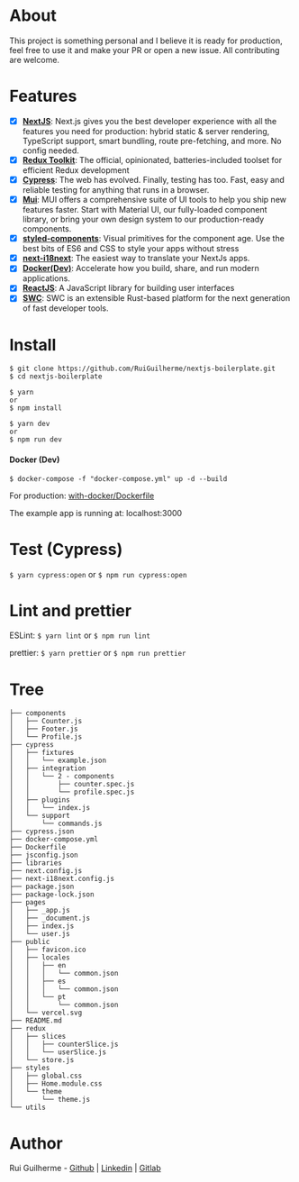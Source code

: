 # About
This project is something personal and I believe it is ready for production, feel free to use it and make your PR or open a new issue. All contributing are welcome.

# Features
- [x] [**NextJS**](https://nextjs.org/): Next.js gives you the best developer experience with all the features you need for production: hybrid static & server rendering, TypeScript support, smart bundling, route pre-fetching, and more. No config needed.
- [X] [**Redux Toolkit**](https://redux-toolkit.js.org/): The official, opinionated, batteries-included toolset for efficient Redux development
- [X] [**Cypress**](https://www.cypress.io/): The web has evolved. Finally, testing has too. Fast, easy and reliable testing for anything that runs in a browser.
- [X] [**Mui**](https://mui.com/): MUI offers a comprehensive suite of UI tools to help you ship new features faster. Start with Material UI, our fully-loaded component library, or bring your own design system to our production-ready components.
- [X] [**styled-components**](https://styled-components.com/): Visual primitives for the component age.
Use the best bits of ES6 and CSS to style your apps without stress
- [X] [**next-i18next**](https://github.com/isaachinman/next-i18next): The easiest way to translate your NextJs apps. 
- [X] [**Docker(Dev)**](https://www.docker.com/): Accelerate how you build, share, and run modern applications.
- [X] [**ReactJS**](https://reactjs.org/): A JavaScript library for building user interfaces
- [X] [**SWC**](https://swc.rs/): SWC is an extensible Rust-based platform for the next generation of fast developer tools.

# Install
```
$ git clone https://github.com/RuiGuilherme/nextjs-boilerplate.git
$ cd nextjs-boilerplate

$ yarn 
or
$ npm install

$ yarn dev
or
$ npm run dev
```

#### Docker (Dev)
`$ docker-compose -f "docker-compose.yml" up -d --build`

For production: [with-docker/Dockerfile](https://github.com/vercel/next.js/blob/canary/examples/with-docker/Dockerfile)

The example app is running at: localhost:3000

# Test (Cypress)
`$ yarn cypress:open` or `$ npm run cypress:open`

# Lint and prettier
ESLint: `$ yarn lint` or `$ npm run lint`

prettier: `$ yarn prettier` or `$ npm run prettier`

# Tree
```
├── components
│   ├── Counter.js
│   ├── Footer.js
│   └── Profile.js
├── cypress
│   ├── fixtures
│   │   └── example.json
│   ├── integration
│   │   └── 2 - components
│   │       ├── counter.spec.js
│   │       └── profile.spec.js
│   ├── plugins
│   │   └── index.js
│   └── support
│       └── commands.js
├── cypress.json
├── docker-compose.yml
├── Dockerfile
├── jsconfig.json
├── libraries
├── next.config.js
├── next-i18next.config.js
├── package.json
├── package-lock.json
├── pages
│   ├── _app.js
│   ├── _document.js
│   ├── index.js
│   └── user.js
├── public
│   ├── favicon.ico
│   ├── locales
│   │   ├── en
│   │   │   └── common.json
│   │   ├── es
│   │   │   └── common.json
│   │   └── pt
│   │       └── common.json
│   └── vercel.svg
├── README.md
├── redux
│   ├── slices
│   │   ├── counterSlice.js
│   │   └── userSlice.js
│   └── store.js
├── styles
│   ├── global.css
│   ├── Home.module.css
│   └── theme
│       └── theme.js
└── utils
```

# Author
Rui Guilherme - [Github](https://github.com/RuiGuilherme) | [Linkedin](https://www.linkedin.com/in/rui-guilherme/) | [Gitlab](https://gitlab.com/RuiGuilherme)
